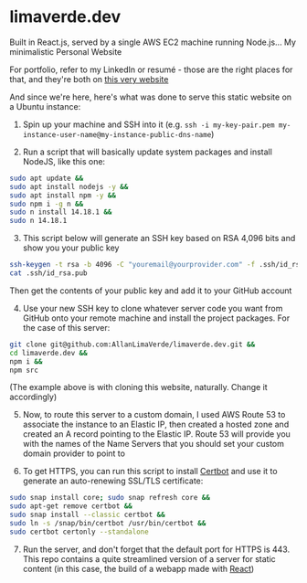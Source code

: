 # limaverde.dev
Built in React.js, served by a single AWS EC2 machine running Node.js... My minimalistic Personal Website

For portfolio, refer to my LinkedIn or resumé - those are the right places for that, and they're both on [this very website](https://limaverde.dev)

And since we're here, here's what was done to serve this static website on a Ubuntu instance:

1) Spin up your machine and SSH into it (e.g. `ssh -i my-key-pair.pem my-instance-user-name@my-instance-public-dns-name`)

2) Run a script that will basically update system packages and install NodeJS, like this one:

```bash
sudo apt update &&
sudo apt install nodejs -y &&
sudo apt install npm -y &&
sudo npm i -g n &&
sudo n install 14.18.1 &&
sudo n 14.18.1
```

3) This script below will generate an SSH key based on RSA 4,096 bits and show you your public key

```bash
ssh-keygen -t rsa -b 4096 -C "youremail@yourprovider.com" -f .ssh/id_rsa -q -N "" &&
cat .ssh/id_rsa.pub
```

Then get the contents of your public key and add it to your GitHub account

4) Use your new SSH key to clone whatever server code you want from GitHub onto your remote machine and install the project packages. For the case of this server:

```bash
git clone git@github.com:AllanLimaVerde/limaverde.dev.git &&
cd limaverde.dev &&
npm i &&
npm src
```
(The example above is with cloning this website, naturally. Change it accordingly)

5) Now, to route this server to a custom domain, I used AWS Route 53 to associate the instance to an Elastic IP, then created a hosted zone and created an A record pointing to the Elastic IP. Route 53 will provide you with the names of the Name Servers that you should set your custom domain provider to point to

6) To get HTTPS, you can run this script to install [Certbot](https://certbot.eff.org/) and use it to generate an auto-renewing SSL/TLS certificate:

```bash
sudo snap install core; sudo snap refresh core &&
sudo apt-get remove certbot &&
sudo snap install --classic certbot &&
sudo ln -s /snap/bin/certbot /usr/bin/certbot &&
sudo certbot certonly --standalone
```

7) Run the server, and don't forget that the default port for HTTPS is 443. This repo contains a quite streamlined version of a server for static content (in this case, the build of a webapp made with [React](https://reactjs.org/))
